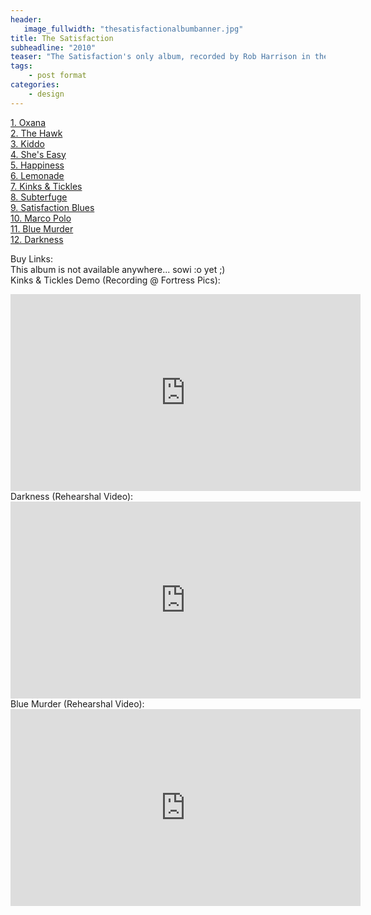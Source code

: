 ```yaml
---
header:
   image_fullwidth: "thesatisfactionalbumbanner.jpg"
title: The Satisfaction
subheadline: "2010"
teaser: "The Satisfaction's only album, recorded by Rob Harrison in the legnedary Fortress Studios, London, Sam Harrison, George Dyson & Ben Mathews set out to record an album of Sam's teenage rock songs. Tracked in just one day, vocals  were then added in Rob's flat. Only fifty copies were ever made, and up to now it's almost unheard..."
tags:
    - post format
categories:
    - design 
---
```

<!--more-->
 <a href="">1. Oxana</a><br>
 <a href="">2. The Hawk</a><br>
 <a href="">3. Kiddo</a><br>
 <a href="">4. She's Easy</a><br>
 <a href="">5. Happiness</a><br>
  <a href="">6. Lemonade</a><br>
  <a href="">7. Kinks & Tickles</a><br>
  <a href="">8. Subterfuge</a><br>
  <a href="">9. Satisfaction Blues</a><br>
  <a href="">10. Marco Polo</a><br>
  <a href="">11. Blue Murder</a><br>
  <a href="">12. Darkness</a><br>

Buy Links:<br>
This album is not available anywhere... sowi :o yet ;)
<br>
Kinks & Tickles Demo (Recording @ Fortress Pics):<br>
  <iframe width="560" height="315" src="https://www.youtube.com/embed/lDR38hQd1J4" frameborder="0" allowfullscreen></iframe><br>
 Darkness (Rehearshal Video):<br>
  <iframe width="560" height="315" src="https://www.youtube.com/embed/1dDFtZtcXaY" frameborder="0" allowfullscreen></iframe><br>
 Blue Murder (Rehearshal Video):<br>
  <iframe width="560" height="315" src="https://www.youtube.com/embed/4_uAGa85Bjw" frameborder="0" allowfullscreen></iframe><br>
  



